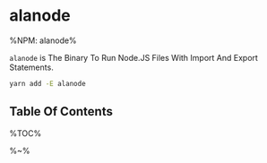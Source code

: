 # alanode

%NPM: alanode%

`alanode` is The Binary To Run Node.JS Files With Import And Export Statements.

```sh
yarn add -E alanode
```

## Table Of Contents

%TOC%

%~%